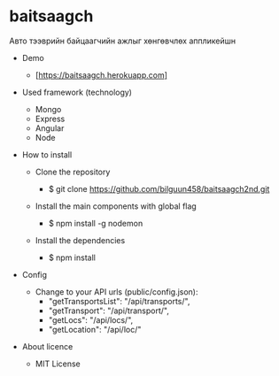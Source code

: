 # baitsaagch
  Авто тээврийн байцаагчийн ажлыг хөнгөвчлөх аппликейшн
* Demo
  - [https://baitsaagch.herokuapp.com]
* Used framework (technology)
  - Mongo
  - Express
  - Angular
  - Node
* How to install
   - Clone the repository
   
     * $ git clone https://github.com/bilguun458/baitsaagch2nd.git

   - Install the main components with global flag

      * $ npm install -g nodemon

   - Install the dependencies

      * $ npm install

* Config
   - Change to your API urls (public/config.json):
       * "getTransportsList": "/api/transports/",
       * "getTransport": "/api/transport/",
       * "getLocs": "/api/locs/",
       * "getLocation": "/api/loc/"

* About licence
  - MIT License
